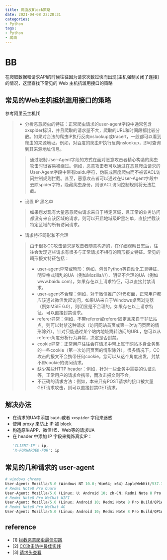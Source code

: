 ```yaml
---
title: 爬虫反Block策略
date: 2021-04-08 22:28:31
categories:
- Python
tags:
- Python
- 爬虫
---
```


# BB

在爬取数据和请求API的时候往往因为请求次数过快而出现[主机强制关闭了连接]的情况，这里查找下常见的 Web 主机抗滥用接口的策略

## 常见的Web主机抵抗滥用接口的策略

参考阿里云主机[1]

>- 分析恶意爬虫的特征：正常爬虫请求的user-agent字段中通常包含xxspider标识，并且爬取的请求量不大，爬取的URL和时间段都比较分散。如果对合法的爬虫IP执行反向nslookup或tracert，一般都可以看到爬虫的来源地址。例如，对百度的爬虫IP执行反向nslookup，即可查询到其来源地址信息。
>  > 通过限制User-Agent字段的方式在面对恶意攻击者精心构造的爬虫攻击时很容易被绕过。例如，恶意攻击者可以通过在恶意爬虫请求的User-Agent字段中带有baidu字符，伪装成百度爬虫而不被该ACL访问控制规则拦截。甚至，恶意攻击者可以通过在User-Agent字段中去除spider字符，隐藏爬虫身份，则该ACL访问控制规则将无法拦截。
>- 设置 IP 黑名单
> > 如果您发现有大量恶意爬虫请求来自于特定区域，且正常的业务访问都没有来自该区域的请求，则可以开启地域级IP黑名单，直接拦截该特定区域的所有访问请求。
>- 请求特征畸形和不合理
> > 由于很多CC攻击请求是攻击者随意构造的，在仔细观察日志后，往往会发现这些请求有很多与正常请求不相符的畸形报文特征。常见的畸形报文特征包括：
>>- user-agent异常或畸形：例如，包含Python等自动化工具特征、明显格式错乱的UA（例如Mozilla///）、明显不合理的UA（例如www.baidu.com）。如果存在以上请求特征，可以直接封禁请求。
>>- user-agent不合理：例如，对于微信推广的H5页面，正常用户都应该通过微信发起访问，如果UA来自于Windows桌面浏览器（例如MSIE 6.0），则明显是不合理的。如果存在以上请求特征，可以直接封禁请求。
>>- referer异常：例如，不带referer或referer固定且来自于非法站点，则可以封禁这种请求（访问网站首页或第一次访问页面的情形除外）。针对只能通过某个站内地址跳转访问的URL，您可以从referer角度分析行为异常，决定是否封禁。
>>- cookie异常：正常用户往往会在请求中带上属于网站本身业务集的一些cookie（第一次访问页面的情形除外）。很多情况下，CC攻击的报文不会携带任何cookie。您可以从这个角度出发，封禁不带cookie的访问请求。
>>- 缺少某些HTTP header：例如，针对一些业务中需要的认证头等，正常用户的请求会携带，而攻击报文则不会。
>>- 不正确的请求方法：例如，本来只有POST请求的接口被大量GET请求攻击，则可以直接封禁GET请求。

## 解决办法

- 在请求的UA中添加 `baidu`或者 `xxspider` 字段来迷惑
- 使用 proxy 来防止 IP 被 block
- 构造原生APP、微信H5、Web等的请求UA
- 在 header 中添加 IP 字段来掩饰真实IP：
    ```python
    'CLIENT-IP': ip,
    'X-FORWARDED-FOR': ip
    ```

## 常见的几种请求的 user-agent

```python
# windows chrome
User-Agent: Mozilla/5.0 (Windows NT 10.0; Win64; x64) AppleWebKit/537.36 (KHTML, like Gecko) Chrome/89.0.4389.114 Safari/537.36
# Redmi Note8 Pro Quark
User-Agent: Mozilla/5.0 (Linux; U; Android 10; zh-CN; Redmi Note 8 Pro Build/QP1A.190711.020) AppleWebKit/537.36 (KHTML, like Gecko) Version/4.0 Chrome/78.0.3904.108 Quark/4.8.3.173 Mobile Safari/537.36
# Redmi Note8 Pro WeChat WIFI
User-Agent: Mozilla/5.0 (Linux; Android 10; Redmi Note 8 Pro Build/QP1A.190711.020; wv) AppleWebKit/537.36 (KHTML, like Gecko) Version/4.0 Chrome/77.0.3865.120 MQQBrowser/6.2 TBS/045525 Mobile Safari/537.36 MMWEBID/3110 MicroMessenger/8.0.2.1860(0x2800023B) Process/tools WeChat/arm64 Weixin NetType/WIFI Language/zh_CN ABI/arm64
# Redmi Note8 Pro WeChat 4G
User-Agent: Mozilla/5.0 (Linux; Android 10; Redmi Note 8 Pro Build/QP1A.190711.020; wv) AppleWebKit/537.36 (KHTML, like Gecko) Version/4.0 Chrome/77.0.3865.120 MQQBrowser/6.2 TBS/045525 Mobile Safari/537.36 MMWEBID/3110 MicroMessenger/8.0.2.1860(0x2800023B) Process/tools WeChat/arm64 Weixin NetType/4G Language/zh_CN ABI/arm64
```
## reference

- [1] [拦截恶意爬虫最佳实践](https://help.aliyun.com/document_detail/49148.html?spm=a2c4g.11186623.6.645.55e672d4HvuzJr)
- [2] [CC攻击防护最佳实践](https://help.aliyun.com/document_detail/100694.html?spm=a2c4g.11186623.6.644.179c3a77ZbcBE8)
- [3] [请求头查看](https://1024tools.com/header)